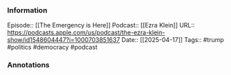 ### Information

Episode:: [[The Emergency is Here]]
Podcast:: [[Ezra Klein]]
URL:: https://podcasts.apple.com/us/podcast/the-ezra-klein-show/id1548604447?i=1000703851637
Date:: [[2025-04-17]]
Tags:: #trump #politics #democracy 
#podcast


### Annotations

